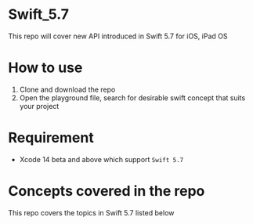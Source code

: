 # Swift_5.7
This repo will cover new API introduced in Swift 5.7 for iOS, iPad OS

# How to use
1. Clone and download the repo
2. Open the playground file, search for desirable swift concept that suits your project

# Requirement
* Xcode 14 beta and above which support `Swift 5.7`

# Concepts covered in the repo
This repo covers the topics in Swift 5.7 listed below
